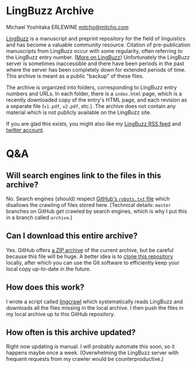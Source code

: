 # LingBuzz Archive

Michael Yoshitaka ERLEWINE <mitcho@mitcho.com>

[LingBuzz](http://ling.auf.net/lingbuzz) is a manuscript and preprint repository for the field of linguistics and has become a valuable community resource. Citation of pre-publication manuscripts from LingBuzz occur with some regularity, often referring to the LingBuzz entry number. ([More on LingBuzz](http://ling.auf.net/buzzdocs/)) Unfortunately the LingBuzz server is sometimes inaccessible and there have been periods in the past where the server has been completely down for extended periods of time. This archive is meant as a public "backup" of these files.

The archive is organized into folders, corresponding to LingBuzz entry numbers and URLs. In each folder, there is a `index.html` page, which is a recently downloaded copy of the entry's HTML page, and each revision as a separate file (`v1.pdf`, `v2.pdf`, etc.). The archive does not contain any material which is not publicly available on the LingBuzz site.

If you are glad this exists, you might also like my [LingBuzz RSS feed](https://github.com/mitcho/lingbuzzrss) and [twitter account](https://twitter.com/LingBuzz).

# Q&A

## Will search engines link to the files in this archive?

No. Search engines (should) respect [GitHub's `robots.txt` file](https://github.com/robots.txt) which disallows the crawling of files stored here. (Technical details: `master` branches on GitHub get crawled by search engines, which is why I put this in a branch called `archive`.)

## Can I download this entire archive?

Yes. GitHub offers [a ZIP archive](https://github.com/mitcho/lingbuzzarchive/archive/archive.zip) of the current archive, but be careful because this file will be huge. A better idea is to [clone this repository](https://help.github.com/articles/cloning-a-repository/) locally, after which you can use the Git software to efficiently keep your local copy up-to-date in the future.

## How does this work?

I wrote a script called [lingcrawl](https://github.com/mitcho/lingcrawl) which systematically reads LingBuzz and downloads all the files missing in the local archive. I then push the files in my local archive up to this GitHub repository.

## How often is this archive updated?

Right now updating is manual. I will probably automate this soon, so it happens maybe once a week. (Overwhelming the LingBuzz server with frequent requests from my crawler would be counterproductive.)

